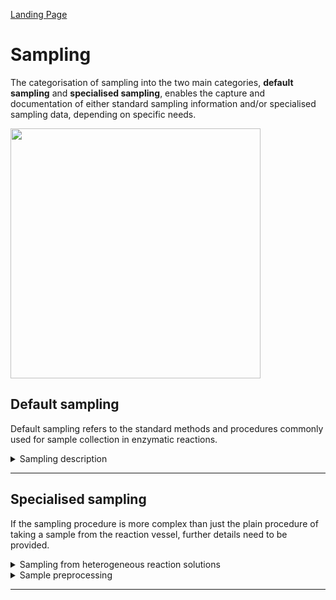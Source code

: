 [Landing Page](/Readme.md)

# Sampling

The categorisation of sampling into the two main categories, __default sampling__ and __specialised sampling__, enables the capture and documentation of either standard sampling information and/or specialised sampling data, depending on specific needs.

<img src="https://github.com/StephanM87/Strenda-biocatalysis/assets/106530250/d5a2492a-c279-489f-b393-07a8146a5e69" width="400">


## Default sampling

Default sampling refers to the standard methods and procedures commonly used for sample collection in enzymatic reactions.

<details> <Summary>Sampling description</Summary>

### SamplingDescription

Information about the sampling process, used during the experiment. In some experiments no sampling is taking place at all, for example if an experiment is monitored via a photospectrometer in a 96-well plate over time. In this case, of course, no sampling was done during the experiment

- __volume_per_sample__
  - Type: posfloat
  - Description: The volume of the collected sample.

- __volume_per_sample_unit__
  - Type: string
  - Description: Common units include mL (milliliters), μl (microliters), g (grams), or other volume units, depending on whether the samples are liquid or solid.

- __mixing_during_sampling__
  - Type: string 
  - Description: Provide information about whether the sample was mixed during sampling, as this can affect the representativeness of the collected sample.

- __vessel_opened_for_sampling__
  - Type: string
  - Description: Information about whether the reaction vessel was opened for sampling or not.

- __gas_phase__
  - Type: string
  - Description: Information about the gas phase above the reaction solution.

- __time__
  - Type: time
  - Description: The time at which the sample was taken.


</details>

<hr>

## Specialised sampling

If the sampling procedure is more complex than just the plain procedure of taking a sample from the reaction vessel, further details need to be provided.

<details> <Summary>Sampling from heterogeneous reaction solutions</Summary>

### SamplingFromHeterogeneousReactionSolutions

- __phase__
  - Type: string
  - Description: Information about which phase the sample was taken from must be provided.

- __biocatalyst_in_phase__
  - Type: string
  - Description: Information on whether the collected sample may have contaminations in the form of an (bio)catalyst.

<hr>

- __special_treament__
  - Type: string
  - Description: If there are any other specific methods, procedures, characteristics or aspects related to the sampling that are important for reproducibility and are not described by the aforementioned                     metadata, they should be explained here.

</details>

<details> <Summary>Sample preprocessing</Summary>

### SamplePreprocessing

Sample preprocessing involves the necessary steps taken to prepare and treat collected samples before analysis or further experimentation.

- __treatment_procedure__
  - Type: string
  - Description: Details regarding the sample processing steps that were carried out after it was collected from the reaction vessel.

<hr>

- __special_treament__
  - Type: string
  - Description: If there are any other specific methods, procedures, characteristics or aspects related to the sampling that are important for reproducibility and are not described by the aforementioned                     metadata, they should be explained here.

</details>

<hr>

